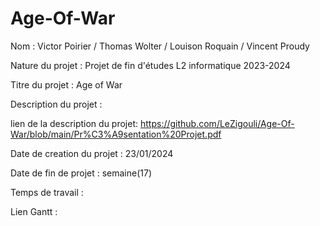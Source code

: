 # Age-Of-War

Nom : Victor Poirier / Thomas Wolter / Louison Roquain / Vincent Proudy

Nature du projet : Projet de fin d'études L2 informatique 2023-2024

Titre du projet : Age of War

Description du projet : 


lien de la description du projet: https://github.com/LeZigouli/Age-Of-War/blob/main/Pr%C3%A9sentation%20Projet.pdf



Date de creation du projet : 23/01/2024

Date de fin de projet : semaine(17)

Temps de travail :

Lien Gantt :
